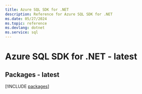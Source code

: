 ```yaml
---
title: Azure SQL SDK for .NET
description: Reference for Azure SQL SDK for .NET
ms.date: 05/27/2024
ms.topic: reference
ms.devlang: dotnet
ms.service: sql
---
```

# Azure SQL SDK for .NET - latest
## Packages - latest
[!INCLUDE [packages](sql-index.md)]